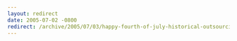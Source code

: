 ```yaml
---
layout: redirect
date: 2005-07-02 -0800
redirect: /archive/2005/07/03/happy-fourth-of-july-historical-outsourcing-lesson.aspx/
---
```

